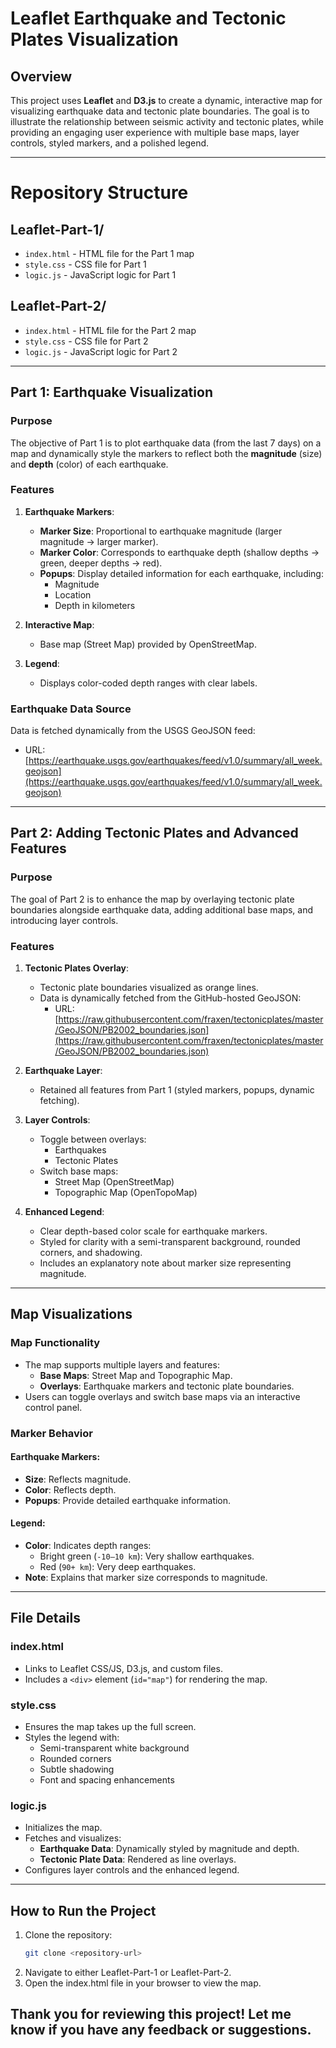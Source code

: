 # Leaflet Earthquake and Tectonic Plates Visualization

## Overview
This project uses **Leaflet** and **D3.js** to create a dynamic, interactive map for visualizing earthquake data and tectonic plate boundaries. The goal is to illustrate the relationship between seismic activity and tectonic plates, while providing an engaging user experience with multiple base maps, layer controls, styled markers, and a polished legend.

---

# Repository Structure

## Leaflet-Part-1/
- `index.html` - HTML file for the Part 1 map
- `style.css` - CSS file for Part 1
- `logic.js` - JavaScript logic for Part 1

## Leaflet-Part-2/
- `index.html` - HTML file for the Part 2 map
- `style.css` - CSS file for Part 2
- `logic.js` - JavaScript logic for Part 2

---

## Part 1: Earthquake Visualization
### Purpose
The objective of Part 1 is to plot earthquake data (from the last 7 days) on a map and dynamically style the markers to reflect both the **magnitude** (size) and **depth** (color) of each earthquake.

### Features
1. **Earthquake Markers**:
   - **Marker Size**: Proportional to earthquake magnitude (larger magnitude → larger marker).
   - **Marker Color**: Corresponds to earthquake depth (shallow depths → green, deeper depths → red).
   - **Popups**: Display detailed information for each earthquake, including:
     - Magnitude
     - Location
     - Depth in kilometers

2. **Interactive Map**:
   - Base map (Street Map) provided by OpenStreetMap.

3. **Legend**:
   - Displays color-coded depth ranges with clear labels.

### Earthquake Data Source
Data is fetched dynamically from the USGS GeoJSON feed:
- URL: [https://earthquake.usgs.gov/earthquakes/feed/v1.0/summary/all_week.geojson](https://earthquake.usgs.gov/earthquakes/feed/v1.0/summary/all_week.geojson)

---

## Part 2: Adding Tectonic Plates and Advanced Features
### Purpose
The goal of Part 2 is to enhance the map by overlaying tectonic plate boundaries alongside earthquake data, adding additional base maps, and introducing layer controls.

### Features
1. **Tectonic Plates Overlay**:
   - Tectonic plate boundaries visualized as orange lines.
   - Data is dynamically fetched from the GitHub-hosted GeoJSON:
     - URL: [https://raw.githubusercontent.com/fraxen/tectonicplates/master/GeoJSON/PB2002_boundaries.json](https://raw.githubusercontent.com/fraxen/tectonicplates/master/GeoJSON/PB2002_boundaries.json)

2. **Earthquake Layer**:
   - Retained all features from Part 1 (styled markers, popups, dynamic fetching).

3. **Layer Controls**:
   - Toggle between overlays:
     - Earthquakes
     - Tectonic Plates
   - Switch base maps:
     - Street Map (OpenStreetMap)
     - Topographic Map (OpenTopoMap)

4. **Enhanced Legend**:
   - Clear depth-based color scale for earthquake markers.
   - Styled for clarity with a semi-transparent background, rounded corners, and shadowing.
   - Includes an explanatory note about marker size representing magnitude.

---

## Map Visualizations
### Map Functionality
- The map supports multiple layers and features:
  - **Base Maps**: Street Map and Topographic Map.
  - **Overlays**: Earthquake markers and tectonic plate boundaries.
- Users can toggle overlays and switch base maps via an interactive control panel.

### Marker Behavior
#### **Earthquake Markers**:
- **Size**: Reflects magnitude.
- **Color**: Reflects depth.
- **Popups**: Provide detailed earthquake information.

#### **Legend**:
- **Color**: Indicates depth ranges:
  - Bright green (`-10–10 km`): Very shallow earthquakes.
  - Red (`90+ km`): Very deep earthquakes.
- **Note**: Explains that marker size corresponds to magnitude.

---

## File Details
### **index.html**
- Links to Leaflet CSS/JS, D3.js, and custom files.
- Includes a `<div>` element (`id="map"`) for rendering the map.

### **style.css**
- Ensures the map takes up the full screen.
- Styles the legend with:
  - Semi-transparent white background
  - Rounded corners
  - Subtle shadowing
  - Font and spacing enhancements

### **logic.js**
- Initializes the map.
- Fetches and visualizes:
  - **Earthquake Data**: Dynamically styled by magnitude and depth.
  - **Tectonic Plate Data**: Rendered as line overlays.
- Configures layer controls and the enhanced legend.

---

## How to Run the Project
1. Clone the repository:
   ```bash
   git clone <repository-url>
2. Navigate to either Leaflet-Part-1 or Leaflet-Part-2.
3. Open the index.html file in your browser to view the map.

## Thank you for reviewing this project! Let me know if you have any feedback or suggestions.
